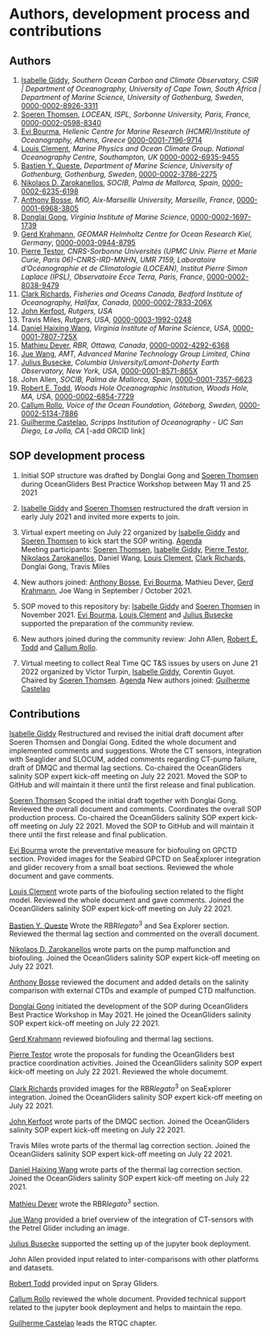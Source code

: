 # Authors, development process and contributions

## Authors
  1. [Isabelle Giddy](https://github.com/isgiddy), *Southern Ocean Carbon and Climate Observatory, CSIR | Department of Oceanography, University of Cape Town, South Africa | Department of Marine Science, University of Gothenburg, Sweden*, [0000-0002-8926-3311](https://orcid.org/0000-0002-8926-3311)
  1. [Soeren Thomsen](https://github.com/soerenthomsen), *LOCEAN, ISPL, Sorbonne University, Paris, France,* [0000-0002-0598-8340](https://orcid.org/0000-0002-0598-8340)
  1. [Evi Bourma](https://github.com/evibourma), *Hellenic Centre for Marine Research (HCMR)/Institute of Oceanography, Athens, Greece* [0000-0001-7196-9714](https://orcid.org/0000-0001-7196-9714)
  1. [Louis Clement](https://github.com/LouClement), *Marine Physics and Ocean Climate Group. National Oceanography Centre, Southampton, UK* [0000-0002-6935-9455](https://orcid.org/0000-0002-6935-9455)
  1. [Bastien Y. Queste](https://github.com/bastienqueste), *Department of Marine Science, University of Gothenburg, Gothenburg, Sweden*, [0000-0002-3786-2275](https://orcid.org/0000-0002-3786-2275)
  1. [Nikolaos D. Zarokanellos](https://github.com/nizaroka), *SOCIB, Palma de Mallorca, Spain*, [0000-0002-6235-6198](https://orcid.org/0000-0002-6235-6198)
  1. [Anthony Bosse](https://github.com/AnthonyBosse), *MIO, Aix-Marseille University, Marseille, France*, [0000-0001-6968-3805](https://orcid.org/0000-0001-6968-3805)
  1. [Donglai Gong](https://github.com/truedichotomy), *Virginia Institute of Marine Science*, [0000-0002-1697-1739](https://orcid.org/0000-0002-1697-1739) 
  3. [Gerd Krahmann](https://github.com/gkrahmann), *GEOMAR Helmholtz Centre for Ocean Research Kiel, Germany*, [0000-0003-0944-8795](https://orcid.org/0000-0003-0944-8795) 
  4. [Pierre Testor](https://github.com/ptestor), *CNRS-Sorbonne Universités (UPMC Univ. Pierre et Marie Curie, Paris 06)-CNRS-IRD-MNHN, UMR 7159, Laboratoire d’Océanographie et de Climatologie (LOCEAN), Institut Pierre Simon Laplace (IPSL), Observatoire Ecce Terra, Paris, France*, [0000-0002-8038-9479](https://orcid.org/0000-0002-8038-9479)
  5. [Clark Richards](https://github.com/richardsc), *Fisheries and Oceans Canada, Bedford Institute of Oceanography, Halifax, Canada*, [0000-0002-7833-206X](https://orcid.org/0000-0002-7833-206X)
  1. [John Kerfoot](https://github.com/kerfoot), *Rutgers, USA*
  1. Travis Miles, *Rutgers, USA*, [0000-0003-1992-0248](https://orcid.org/0000-0003-1992-0248)
  1. [Daniel Haixing Wang](https://github.com/KingSeaStar), *Virginia Institute of Marine Science, USA*, [0000-0001-7807-725X](https://orcid.org/0000-0001-7807-725X)
  1. [Mathieu Dever](https://github.com/matdever), *RBR, Ottawa, Canada*, [0000-0002-4292-6368](https://orcid.org/0000-0002-4292-6368)
  1. [Jue Wang](https://github.com/joewang54), *AMT, Advanced Marine Technology Group Limited, China*
  1. [Julius Busecke](https://github.com/jbusecke), *Columbia University/Lamont-Doherty Earth Observatory, New York, USA*, [0000-0001-8571-865X](https://orcid.org/0000-0001-8571-865X)
  1. John Allen, *SOCIB, Palma de Mallorca, Spain*, [0000-0001-7357-6623](https://orcid.org/0000-0001-7357-6623)
  1. [Robert E. Todd](https://github.com/rtodd-WHOI), *Woods Hole Oceanographic Institution, Woods Hole, MA, USA*, [0000-0002-6854-7729](https://orcid.org/0000-0002-6854-7729)
  2. [Callum Rollo](https://github.com/callumrollo), *Voice of the Ocean Foundation, Göteborg, Sweden,* [0000-0002-5134-7886](https://orcid.org/0000-0002-5134-7886)
  3. [Guilherme Castelao](https://github.com/castelao), *Scripps Institution of Oceanography - UC San Diego, La Jolla, CA* [-add ORCID link]


## SOP development process

1) Initial SOP structure was drafted by Donglai Gong and [Soeren Thomsen](https://github.com/soerenthomsen) during OceanGliders Best Practice Workshop between May 11 and 25 2021

2) [Isabelle Giddy](https://github.com/isgiddy) and [Soeren Thomsen](https://github.com/soerenthomsen) restructured the draft version in early July 2021 and invited more experts to join.

3) Virtual expert meeting on July 22 organized by [Isabelle Giddy](https://github.com/isgiddy) and [Soeren Thomsen](https://github.com/soerenthomsen) to kick start the SOP writing. [Agenda](https://docs.google.com/document/d/1Bzj916qYsY04QVmZdiBztdeCrOJoJm084ORxN6HFVC4/edit)   
Meeting participants: [Soeren Thomsen](https://github.com/soerenthomsen), [Isabelle Giddy](https://github.com/isgiddy), [Pierre Testor](https://github.com/ptestor), [Nikolaos Zarokanellos](https://github.com/nizaroka), Daniel Wang, [Louis Clement](https://github.com/LouClement), [Clark Richards](https://github.com/richardsc), Donglai Gong, Travis Miles

4) New authors joined: [Anthony Bosse](https://github.com/AnthonyBosse), [Evi Bourma](https://github.com/evibourma), Mathieu Dever, [Gerd Krahmann](https://github.com/gkrahmann), Joe Wang in September / October 2021.

5) SOP moved to this repository by: [Isabelle Giddy](https://github.com/patricialg) and [Soeren Thomsen](https://github.com/soerenthomsen) in November 2021. [Evi Bourma](https://github.com/evibourma), [Louis Clement](https://github.com/LouClement) and [Julius Busecke](https://github.com/jbusecke) supported the preparation of the community review. 

6) New authors joined during the community review: John Allen, [Robert E. Todd](https://github.com/rtodd-WHOI) and [Callum Rollo](https://github.com/callumrollo).

7) Virtual meeting to collect Real Time QC T&S issues by users on June 21 2022 organized by Victor Turpin, [Isabelle Giddy](https://github.com/patricialg), Corentin Guyot. Chaired by [Soeren Thomsen](https://github.com/soerenthomsen). [Agenda](https://github.com/OceanGlidersCommunity/Salinity_SOP/blob/main/meeting_notes/2022_06_20_RTQC_session.md) New authors joined: [Guilherme Castelao](https://github.com/castelao)

## Contributions 

[Isabelle Giddy](https://github.com/isgiddy) Restructured and revised the initial draft document after Soeren Thomsen and Donglai Gong. 
Edited the whole document and implemented comments and suggestions.
Wrote the CT sensors, integration with Seaglider and SLOCUM, added comments regarding CT-pump failure, draft of DMQC and thermal lag sections.
Co-chaired the OceanGliders salinity SOP expert kick-off meeting on July 22 2021.
Moved the SOP to GitHub and will maintain it there until the first release and final publication. 

[Soeren Thomsen](https://github.com/soerenthomsen) Scoped the initial draft together with Donglai Gong.
Reviewed the overall document and comments. Coordinates the overall SOP production process.
Co-chaired the OceanGliders salinity SOP expert kick-off meeting on July 22 2021.
Moved the SOP to GitHub and will maintain it there until the first release and final publication. 

[Evi Bourma](https://github.com/evibourma) wrote the preventative measure for biofouling on GPCTD section.
Provided images for the Seabird GPCTD on SeaExplorer integration and glider recovery from a small boat sections.
Reviewed the whole document and gave comments.  

[Louis Clement](https://github.com/LouClement) wrote parts of the biofouling section related to the flight model.
Reviewed the whole document and gave comments.
Joined the OceanGliders salinity SOP expert kick-off meeting on July 22 2021.

[Bastien Y. Queste](https://github.com/bastienqueste) Wrote the RBR*legato*<sup>3</sup> and Sea Explorer section. Reviewed the thermal lag section and commented on the overall document. 

[Nikolaos D. Zarokanellos](https://github.com/nizaroka) wrote parts on the pump malfunction and biofouling.
Joined the OceanGliders salinity SOP expert kick-off meeting on July 22 2021.

[Anthony Bosse](https://github.com/AnthonyBosse) reviewed the document and added details on the salinity comparison with external CTDs and example of pumped CTD malfunction.

[Donglai Gong](https://github.com/truedichotomy) initiated the development of the SOP during OceanGliders Best Practice Workshop in May 2021.
He joined the OceanGliders salinity SOP expert kick-off meeting on July 22 2021.

[Gerd Krahmann](https://github.com/gkrahmann) reviewed biofouling and thermal lag sections.

[Pierre Testor](https://github.com/ptestor) wrote the proposals for funding the OceanGliders best practice coordination activities. 
Joined the OceanGliders salinity SOP expert kick-off meeting on July 22 2021. Reviewed the whole documemt.

[Clark Richards](https://github.com/richardsc) provided images for the  RBR*legato*<sup>3</sup> on SeaExplorer integration.
Joined the OceanGliders salinity SOP expert kick-off meeting on July 22 2021. 

[John Kerfoot](https://github.com/kerfoot) wrote parts of the DMQC section.
Joined the OceanGliders salinity SOP expert kick-off meeting on July 22 2021.

Travis Miles wrote parts of the thermal lag correction section. 
Joined the OceanGliders salinity SOP expert kick-off meeting on July 22 2021. 

[Daniel Haixing Wang](https://github.com/KingSeaStar) wrote parts of the thermal lag correction section.
Joined the OceanGliders salinity SOP expert kick-off meeting on July 22 2021.

[Mathieu Dever](https://github.com/matdever) wrote the RBR*legato*<sup>3</sup> section.

[Jue Wang](https://github.com/joewang54) provided a brief overview of the integration of CT-sensors with the Petrel Glider including an image. 

[Julius Busecke](https://github.com/jbusecke) supported the setting up of the jupyter book deployment.

John Allen provided input related to inter-comparisons with other platforms and datasets.

[Robert Todd](https://github.com/rtodd-WHOI) provided input on Spray Gliders.

[Callum Rollo](https://github.com/callumrollo) reviewed the whole document. Provided technical support related to the jupyter book deployment and helps to maintain the repo. 

[Guilherme Castelao](https://github.com/castelao) leads the RTQC chapter.

